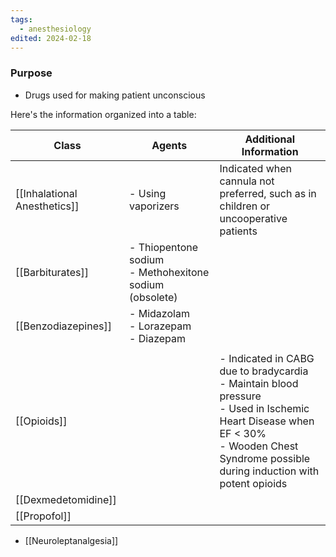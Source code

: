 ```yaml
---
tags:
  - anesthesiology
edited: 2024-02-18
---
```

### Purpose
- Drugs used for making patient unconscious 

Here's the information organized into a table:

| Class                        | Agents                                                    | Additional Information                                                                                                                                                                               |
| ---------------------------- | --------------------------------------------------------- | ---------------------------------------------------------------------------------------------------------------------------------------------------------------------------------------------------- |
| [[Inhalational Anesthetics]] | - Using vaporizers                                        | Indicated when cannula not preferred, such as in children or uncooperative patients                                                                                                                  |
| [[Barbiturates]]             | - Thiopentone sodium<br>- Methohexitone sodium (obsolete) |                                                                                                                                                                                                      |
| [[Benzodiazepines]]          | - Midazolam<br>- Lorazepam<br>- Diazepam                  |                                                                                                                                                                                                      |
|                              |                                                           |                                                                                                                                                                                                      |
| [[Opioids]]                  |                                                           | - Indicated in CABG due to bradycardia <br> - Maintain blood pressure <br> - Used in Ischemic Heart Disease when EF < 30% <br> - Wooden Chest Syndrome possible during induction with potent opioids |
| [[Dexmedetomidine]]          |                                                           |                                                                                                                                                                                                      |
| [[Propofol]]                 |                                                           |                                                                                                                                                                                                      |


- [[Neuroleptanalgesia]] 
